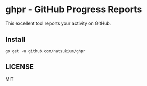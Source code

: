 # ghpr - GitHub Progress Reports
This excellent tool reports your activity on GitHub.

## Install
`go get -u github.com/natsukium/ghpr`

## LICENSE
MIT

